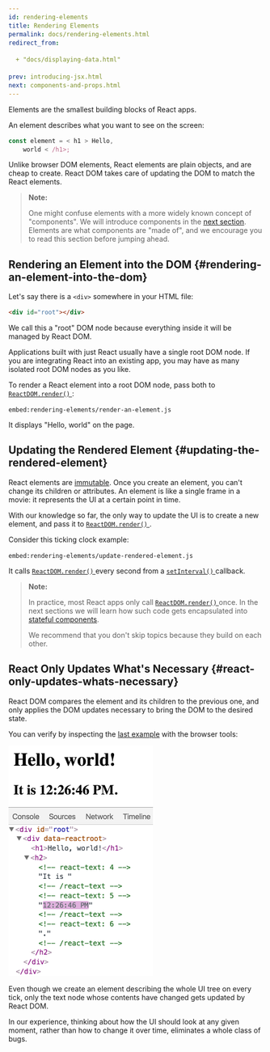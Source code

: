 ```yaml
---
id: rendering-elements
title: Rendering Elements
permalink: docs/rendering-elements.html
redirect_from:

  + "docs/displaying-data.html"

prev: introducing-jsx.html
next: components-and-props.html
---
```


Elements are the smallest building blocks of React apps.

An element describes what you want to see on the screen:

``` js
const element = < h1 > Hello,
    world < /h1>;
```

Unlike browser DOM elements, React elements are plain objects, and are cheap to create. React DOM takes care of updating the DOM to match the React elements.

> **Note:**
>
> One might confuse elements with a more widely known concept of "components". We will introduce components in the [next section](/docs/components-and-props.html). Elements are what components are "made of", and we encourage you to read this section before jumping ahead.

## Rendering an Element into the DOM {#rendering-an-element-into-the-dom}

Let's say there is a `<div>` somewhere in your HTML file:

``` html
<div id="root"></div>
```

We call this a "root" DOM node because everything inside it will be managed by React DOM.

Applications built with just React usually have a single root DOM node. If you are integrating React into an existing app, you may have as many isolated root DOM nodes as you like.

To render a React element into a root DOM node, pass both to [ `ReactDOM.render()` ](/docs/react-dom.html#render):

 `embed:rendering-elements/render-an-element.js`

[](codepen://rendering-elements/render-an-element)

It displays "Hello, world" on the page.

## Updating the Rendered Element {#updating-the-rendered-element}

React elements are [immutable](https://en.wikipedia.org/wiki/Immutable_object). Once you create an element, you can't change its children or attributes. An element is like a single frame in a movie: it represents the UI at a certain point in time.

With our knowledge so far, the only way to update the UI is to create a new element, and pass it to [ `ReactDOM.render()` ](/docs/react-dom.html#render).

Consider this ticking clock example:

 `embed:rendering-elements/update-rendered-element.js`

[](codepen://rendering-elements/update-rendered-element)

It calls [ `ReactDOM.render()` ](/docs/react-dom.html#render) every second from a [ `setInterval()` ](https://developer.mozilla.org/en-US/docs/Web/API/WindowTimers/setInterval) callback.

> **Note:**
>
> In practice, most React apps only call [ `ReactDOM.render()` ](/docs/react-dom.html#render) once. In the next sections we will learn how such code gets encapsulated into [stateful components](/docs/state-and-lifecycle.html).
>
> We recommend that you don't skip topics because they build on each other.

## React Only Updates What's Necessary {#react-only-updates-whats-necessary}

React DOM compares the element and its children to the previous one, and only applies the DOM updates necessary to bring the DOM to the desired state.

You can verify by inspecting the [last example](codepen://rendering-elements/update-rendered-element) with the browser tools:

![DOM inspector showing granular updates](../images/docs/granular-dom-updates.gif)

Even though we create an element describing the whole UI tree on every tick, only the text node whose contents have changed gets updated by React DOM.

In our experience, thinking about how the UI should look at any given moment, rather than how to change it over time, eliminates a whole class of bugs.
